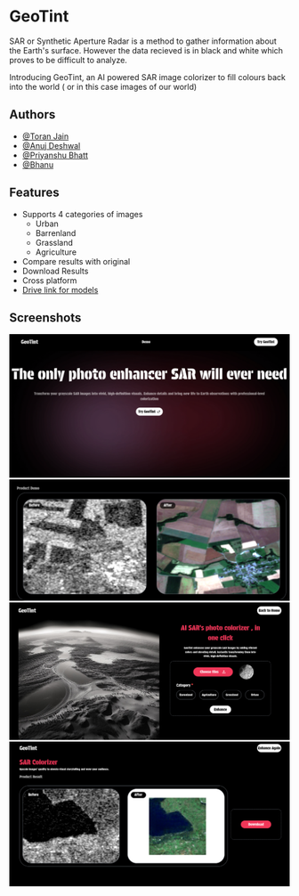 
# GeoTint

SAR or Synthetic Aperture Radar is a method to gather information about the Earth's surface. However the data recieved is in black and white which proves to be difficult to analyze.

Introducing GeoTint, an AI powered SAR image colorizer to fill colours back into the world ( or in this case images of our world)


## Authors

- [@Toran Jain](https://www.github.com/Eyepatch-13)
- [@Anuj Deshwal](https://www.github.com/AnujDeshwal)
- [@Priyanshu Bhatt](https://www.github.com/FalconX80)
- [@Bhanu](https://github.com/Bhanu-goel)

## Features

- Supports 4 categories of images
    - Urban
    - Barrenland
    - Grassland
    - Agriculture
- Compare results with original
- Download Results
- Cross platform
- [Drive link for models](https://drive.google.com/drive/folders/176kf537TnpZctqxLdh2ExuBmNIsuWRvE?usp=drive_link)
## Screenshots

![HomePage](/screenshots/HomePage.png?raw=true "Home Page")
![Demo](/screenshots/ProductDemo.png?raw=true "Demo")
![Uploads](/screenshots/UploadPage.png?raw=true "Upload Page")
![Results](/screenshots/ResultPage.png?raw=true "Result Page")
